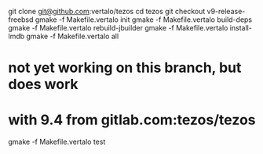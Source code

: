 git clone git@github.com:vertalo/tezos
cd tezos
git checkout v9-release-freebsd
gmake -f Makefile.vertalo init
gmake -f Makefile.vertalo build-deps
gmake -f Makefile.vertalo rebuild-jbuilder
gmake -f Makefile.vertalo install-lmdb
gmake -f Makefile.vertalo all

# not yet working on this branch, but does work
# with 9.4 from gitlab.com:tezos/tezos
gmake -f Makefile.vertalo test

